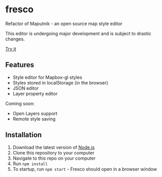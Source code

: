 # fresco
Refactor of Maputnik - an open source map style editor

This editor is undergoing major development and is subject to drastic changes.

[Try it](https://fresco.netlify.com/)

## Features

- Style editor for Mapbox-gl styles
- Styles stored in localStorage (in the browser)
- JSON editor
- Layer property editor

Coming soon:

- Open Layers support
- Remote style saving

## Installation

1. Download the latest version of [Node.js](https://nodejs.org/en/download/)
2. Clone this repository to your computer
3. Navigate to this repo on your computer
4. Run `npm install`
5. To startup, run `npm start` - Fresco should open in a browser window

